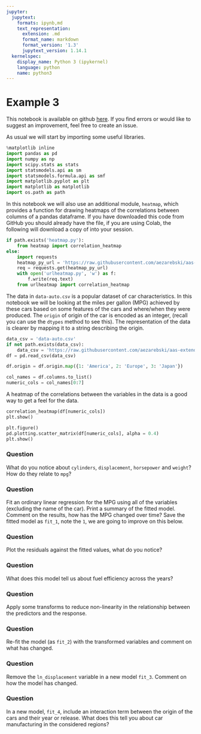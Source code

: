 ```yaml
---
jupyter:
  jupytext:
    formats: ipynb,md
    text_representation:
      extension: .md
      format_name: markdown
      format_version: '1.3'
      jupytext_version: 1.14.1
  kernelspec:
    display_name: Python 3 (ipykernel)
    language: python
    name: python3
---
```


# Example 3

This notebook is available on github
[here](https://github.com/aezarebski/aas-extended-examples). If you find errors
or would like to suggest an improvement, feel free to create an issue.

As usual we will start by importing some useful libraries.

```python
%matplotlib inline
import pandas as pd
import numpy as np
import scipy.stats as stats
import statsmodels.api as sm
import statsmodels.formula.api as smf
import matplotlib.pyplot as plt
import matplotlib as matplotlib
import os.path as path
```

In this notebook we will also use an additional module, `heatmap`, which
provides a function for drawing heatmaps of the correlations between columns of
a pandas dataframe. If you have downloaded this code from GitHub you should
already have the file, if you are using Colab, the following will download a
copy of into your session.

```python
if path.exists('heatmap.py'):
    from heatmap import correlation_heatmap
else:
    import requests
    heatmap_py_url = 'https://raw.githubusercontent.com/aezarebski/aas-extended-examples/main/example-3/heatmap.py'
    req = requests.get(heatmap_py_url)
    with open('urlheatmap.py', 'w') as f:
        f.write(req.text)
    from urlheatmap import correlation_heatmap
```

The data in `data-auto.csv` is a popular dataset of car characteristics. In this
notebook we will be looking at the miles per gallon (MPG) achieved by these cars
based on some features of the cars and where/when they were produced. The
`origin` of origin of the car is encoded as an integer, (recall you can use the
`dtypes` method to see this). The representation of the data is clearer by
mapping it to a string describing the origin.

```python
data_csv = 'data-auto.csv'
if not path.exists(data_csv):
    data_csv = 'https://raw.githubusercontent.com/aezarebski/aas-extended-examples/main/example-3/data-auto.csv'
df = pd.read_csv(data_csv)
```

```python
df.origin = df.origin.map({1: 'America', 2: 'Europe', 3: 'Japan'})
```

```python
col_names = df.columns.to_list()
numeric_cols = col_names[0:7]
```

A heatmap of the correlations between the variables in the data is a good way to
get a feel for the data.

```python
correlation_heatmap(df[numeric_cols])
plt.show()
```

```python
plt.figure()
pd.plotting.scatter_matrix(df[numeric_cols], alpha = 0.4)
plt.show()
```

### Question

What do you notice about `cylinders`, `displacement`, `horsepower` and `weight`?
How do they relate to `mpg`?


### Question

Fit an ordinary linear regression for the MPG using all of the variables
(excluding the name of the car). Print a summary of the fitted model. Comment on
the results, how has the MPG changed over time? Save the fitted model as
`fit_1`, note the `1`, we are going to improve on this below.

### Question

Plot the residuals against the fitted values, what do you notice?


### Question

What does this model tell us about fuel efficiency across the years?


### Question

Apply some transforms to reduce non-linearity in the relationship between the
predictors and the response.

### Question

Re-fit the model (as `fit_2`) with the transformed variables and comment on what
has changed.


### Question

Remove the `ln_displacement` variable in a new model `fit_3`. Comment on how the
model has changed.


### Question

In a new model, `fit_4`, include an interaction term between the origin of the
cars and their year or release. What does this tell you about car manufacturing
in the considered regions?
